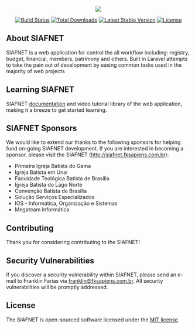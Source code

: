 <p align="center"><img src="https://laravel.com/assets/img/components/logo-laravel.svg"></p>

<p align="center">
<a href="https://travis-ci.org/laravel/framework"><img src="https://travis-ci.org/laravel/framework.svg" alt="Build Status"></a>
<a href="https://packagist.org/packages/laravel/framework"><img src="https://poser.pugx.org/laravel/framework/d/total.svg" alt="Total Downloads"></a>
<a href="https://packagist.org/packages/laravel/framework"><img src="https://poser.pugx.org/laravel/framework/v/stable.svg" alt="Latest Stable Version"></a>
<a href="https://packagist.org/packages/laravel/framework"><img src="https://poser.pugx.org/laravel/framework/license.svg" alt="License"></a>
</p>

## About SIAFNET

SIAFNET is a web application for control the all workflow including: registry, budget, financial, members, patrimony and others. Built in Laravel attempts to take the pain out of development by easing common tasks used in the majority of web projects

## Learning SIAFNET

SIAFNET [documentation](http://wiki.fksapiens.com.br/index.php?title=Sistemas/SIAF) and video tutorial library of the web application, making it a breeze to get started learning.

## SIAFNET Sponsors

We would like to extend our thanks to the following sponsors for helping fund on-going SIAFNET development. If you are interested in becoming a sponsor, please visit the SIAFNET (http://siafnet.fksapiens.com.br):

- Primeira Igreja Batista do Gama
- Igreja Batista em Unaí
- Faculdade Teológica Batista de Brasília
- Igreja Batista do Lago Norte
- Convenção Batista de Brasília
- Solução Serviços Especializados
- IOS - Informática, Organização e Sistemas
- Megateam Informática

## Contributing

Thank you for considering contributing to the SIAFNET!

## Security Vulnerabilities

If you discover a security vulnerability within SIAFNET, please send an e-mail to Franklin Farias via [franklin@fksapiens.com.br](mailto:franklin@fksapiens.com.br). All security vulnerabilities will be promptly addressed.

## License

The SIAFNET is open-sourced software licensed under the [MIT license](https://opensource.org/licenses/MIT).
